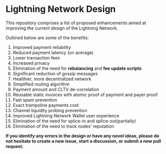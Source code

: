 # Lightning Network Design

This repository comprises a list of proposed enhancements aimed at improving the current design of the Lightning Network.

Outlined below are some of the benefits:

1)  Improved payment reliability
2)  Reduced payment latency (on average)
3)  Lower transaction fees
4)  Increased privacy
5)  Elimination of the need for **rebalancing** and **fee update scripts** 
6)  Significant reduction of gossip messages
7)  Healthier, more decentralized network
8)  Simplified routing algorithm
9)  Payment amount and CLTV de-correlation
10) Reusable static invoices with atomic proof of payment and payer proof
11) Fast spam prevention
12) Exact trampoline payments cost
13) Channel liquidity probing prevention
14) Improved Lightning Network Wallet user experience
15) Elimination of the need for splice-in and splice-out(partially)
16) Elimination of the need to track nodes' reputation


**If you identify any errors in the design or have any novel ideas, please do not hesitate to create a new issue,
start a discussion, or submit a new pull request.**
